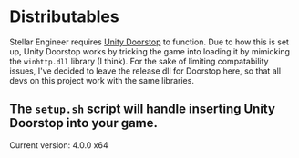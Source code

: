 # Distributables

Stellar Engineer requires [Unity Doorstop](https://github.com/NeighTools/UnityDoorstop) to function. Due to how this is set up, Unity Doorstop works by tricking the game into loading it by mimicking the `winhttp.dll` library (I think). For the sake of limiting compatability issues, I've decided to leave the release dll for Doorstop here, so that all devs on this project work with the same libraries.

The `setup.sh` script will handle inserting Unity Doorstop into your game.
---

Current version: 4.0.0 x64
